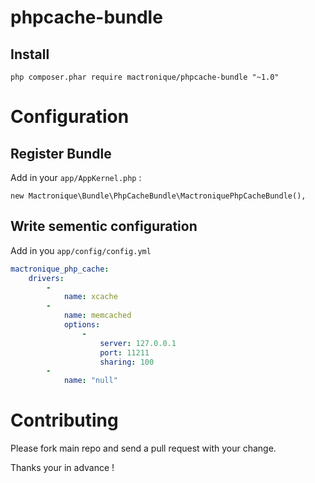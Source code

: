 # phpcache-bundle

## Install

```
php composer.phar require mactronique/phpcache-bundle "~1.0"
```


# Configuration

## Register Bundle

Add in your `app/AppKernel.php` :

```
new Mactronique\Bundle\PhpCacheBundle\MactroniquePhpCacheBundle(),
```

## Write sementic configuration

Add in you `app/config/config.yml`

``` yml
mactronique_php_cache:
    drivers:
        -
            name: xcache
		-
			name: memcached
			options:
				-
					server: 127.0.0.1
					port: 11211
					sharing: 100
        -
            name: "null"
```

# Contributing

Please fork main repo and send a pull request with your change.

Thanks your in advance !
